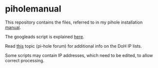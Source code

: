 # piholemanual
This repository contains the files, referred to in my pihole installation [manual](http://users.telenet.be/MySQLplaylist/pi-hole.pdf).

The googleads script is explained [here](http://users.telenet.be/MySQLplaylist/googleads.pdf).

Read [this](https://discourse.pi-hole.net/t/doh-dns-over-https-ip-block-list-s/30393) topic (pi-hole forum) for additional info on the DoH IP lists.

Some scripts may contain IP addresses, which need to be edited, to allow correct processing.

